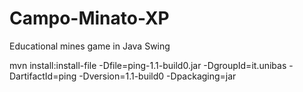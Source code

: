 Campo-Minato-XP
===============

Educational mines game in Java Swing

mvn install:install-file -Dfile=ping-1.1-build0.jar -DgroupId=it.unibas -DartifactId=ping -Dversion=1.1-build0 -Dpackaging=jar